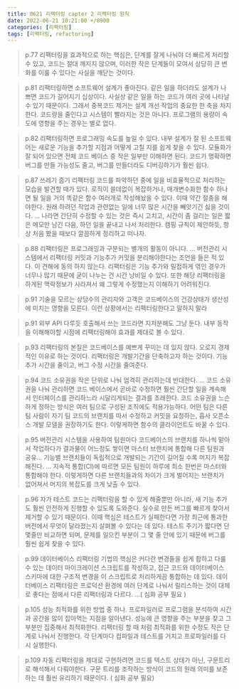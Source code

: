 ```yaml
---
title: 0621 리팩터링 capter 2 리팩터링 원칙 
date: 2022-06-21 10:21:00 +/0900
categories: [리팩터링]
tags: [리팩터링, refactoring]    
---
```

	
> p.77
> 리팩터링을 효과적으로 하는 핵심은, 단계를 잘게 나눠야 더 빠르게 처리할 수 있고, 코드는 절대 깨지지 않으며, 이러한 작은 단계들이 모여서 상당히 큰 변화를 이룰 수 있다는 사실을 깨닫는 것이다.


>p.81
>리팩터링하면 소프트웨어 설계가 좋아진다.
>같은 일을 하더라도 설계가 나쁘면 코드가 길어지기 십상이다. 사실상 같은 일을 하는 코드가 여러 곳에 나타날 수 있기 때문이다. 그래서 중복코드 제거는 설계 개선 작업의 중요한 한 축을 차지한다. 코드량을 줄인다고 시스템이 빨라지는 것은 아니다. 프로그램의 용량이 속도에 영향을 주는 경우는 별로 없다. 

>p.82
>리팩터링하면 프로그래밍 속도를 높일 수 있다.
>내부 설계가 잘 된 소프트웨어는 새로운 기능을 추가할 지점과 어떻게 고칠 지를 쉽게 찾을 수 있다. 모듈화가 잘 되어 있으면 전체 코드 베이스 중 작은 일부만 이해하면 된다. 코드가 명확하면 버그를 만들 가능성도 줄고, 버그를 만들더라도 디버깅하기가 훨씬 쉽다.


>p.87
>쓰레기 줍기 리팩터링
>코드를 파악하던 중에 일을 비효율적으로 처리하는 모습을 발견할 때가 있다. 로직이 쓸데없이 복잡하거나, 매개변수화한 함수 하나면 될 일을 거의 똑같은 함수 여러개로 작성해놨을 수 있다. 이때 약간 절충을 해야한다. 원래 하려던 작업과 관련없는 일에 너무 많은 시간을 빼앗기긴 싫을 것이다. ...
>나라면 간단히 수정할 수 있는 것은 즉시 고치고, 시간이 좀 걸리는 일은 짧은 메모만 남긴 다음, 하던 일을 끝내고 나서 처리한다.
>캠핑 규칙이 제안하듯, 항상 처음 봤을 때보다 깔끔하게 정리하고 떠나자.

>p.88
>리팩터링은 프로그래밍과 구분되는 별개의 활동이 아니다.  ...
>버전관리 시스템에서 리팩터링 커밋과 기능추가 커밋을 분리해야한다는 조언을 들은 적 있다. 이 견해에 동의 하지 않는다. 리팩터링은 기능 추가와 밀접하게 엮인 경우가 너무나 많기 때문에 굳이 나누는 건 시간 낭비일 수 있다. 또한 해당 리팩터링을 하게된 맥락정보가 사라져서 왜 그렇게 수정했는지 이해하기 어려워진다.  


>p.91
>기술을 모르는 상당수의 관리자와 고객은 코드베이스의 건강상태가 생산성에 미치는 영향을 모른다. 이런 상황에서는 리팩터링한다고 말하지 말라


>p.91
>외부 API 다루듯 호출해서 쓰는 코드라면 지저분해도 그냥 둔다. 내부 동작을 이해해야할 시점에 리팩터링해야 효과를 제대로 볼 수 있다.


>p.93
>리팩터링의 본질은 코드베이스를 예쁘게 꾸미는 데 있지 않다. 오로지 경제적인 이유로 하는 것이다. 리팩터링은 개발기간을 단축하고자 하는 것이다. 기능 추가 시간을 줄이고, 버그 수정 시간을 줄여준다.

>p.94
>코드 소유권을 작은 단위로 나눠 엄격히 관리하는데 반대한다. ... 
>코드 소유권을 나눠 관리하면 코드 베이스에서 곧바로 수정하면 훨씬 간단할 일을 계속해서 인터페이스를 관리하느라 시달리게되는 결과를 초래한다. 
>코드 소유권을 느슨하게 정하는 방식은 여러 팀으로 구성된 조직에도 적용가능하다. 어떤 팀은 다른 팀 사람이 자기 팀 코드의 브랜치를 따서 수정하고 커밋을 요청하는, 흡사 오픈소스 개발 모델을 권장하기도 한다. 이렇게하면 함수의 클라이언트도 바꿀 수 있다. 

>p.95
>버전관리 시스템을 사용하여 팀원마다 코드베이스의 브랜치를 하나씩 맡아서 작업하다가 결과물이 어느정도 쌓이면 마스터 브랜치에 통합해 다른 팀원과 공유...
>기능별 브랜치들이 독립적으로 개발되는 기간이 길어질 수록 머지가 복잡해진다. ...
>지속적 통합(CI)에 따르면 모든 팀원이 하루에 최소 한번은 마스터와 통합해야 한다. 이렇게하면 다른 브랜치들과의 차이가 크게 벌어지는 브랜치가 없어져서 머지의 복잡도를 크게 낮출 수 있다. 

>p.96
>자가 테스트 코드는 리팩터링을 할 수 있게 해줄뿐만 아니라, 새 기능 추가도 훨씬 안전하게 진행할 수 있도록 도와준다. 실수로 만든 버그를 빠르게 찾아서 제거할 수 있기 때문이다. 이때 핵심은 테스트가 실패한다면 가장 최근에 통과한 버전에서 무엇이 달라졌는지 살펴볼 수 있다는 데 있다. 테스트 주기가 짧다면 단 몇줄만 비교하면 되며, 문제를 일으킨 부분이 그 몇 줄 안에 있기 때문에 버그를 훨씬 쉽게 찾을 수 있다.


>p.99
>데이터베이스 리팩터링 기법의 핵심은 커다란 변경들을 쉽게 좝하고 다룰 수 있는 데이터 마이크레이션 스크립트를 작성하고, 접근 코드와 데이터베이스 스키마에 대한 구조적 변경을 이 스크립트로 처리하게끔 통합하는 데 있다. 
>데이터베이스 리팩터링은 프로덕션 환경에 여러 단계로 나눠서 릴리스하는 것이 대체로 좋다는 점에서 다른 리팩터링과 다르다. ...( 심화 공부 필요 )

>p.105
>성능 최적화를 위한 방법 중 하나. 프로파일러로 프로그램을 분석하여 시간과 공간을 많이 잡아먹는 지점을 알아낸다.  성능에 큰 영향을 주는 부분을 찾고 그 부분만 집중해서 최적화한다. 리팩터링 할 때 처럼 최적화를 위한 수정도 작은 단계로 나눠서 진행한다. 각 단계마다 컴파일과 테스트를 거치고 프로파일러를 다시 실행한다. 

>p.109
>자동 리팩터링을 제대로 구현하려면 코드를 텍스트 상태가 아닌, 구문트리로 해석해서 다뤄야한다. 구문 트리를 조작하는 방식이 코드의 원래 의미를 보존하는 데 훨씬 유리하기 때문이다. ( 심화 공부 필요)